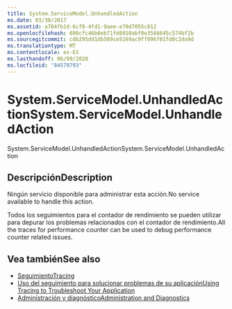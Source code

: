 ```yaml
---
title: System.ServiceModel.UnhandledAction
ms.date: 03/30/2017
ms.assetid: a704fb1d-6cf8-4fd1-9aee-e70d7055c812
ms.openlocfilehash: 690cfc46b6eb71fd8910abf0e3566645c574bf2b
ms.sourcegitcommit: cdb295dd1db589ce5169ac9ff096f01fd0c2da9d
ms.translationtype: MT
ms.contentlocale: es-ES
ms.lasthandoff: 06/09/2020
ms.locfileid: "84579793"
---
```

# <a name="systemservicemodelunhandledaction"></a><span data-ttu-id="61754-102">System.ServiceModel.UnhandledAction</span><span class="sxs-lookup"><span data-stu-id="61754-102">System.ServiceModel.UnhandledAction</span></span>
<span data-ttu-id="61754-103">System.ServiceModel.UnhandledAction</span><span class="sxs-lookup"><span data-stu-id="61754-103">System.ServiceModel.UnhandledAction</span></span>  
  
## <a name="description"></a><span data-ttu-id="61754-104">Descripción</span><span class="sxs-lookup"><span data-stu-id="61754-104">Description</span></span>  
 <span data-ttu-id="61754-105">Ningún servicio disponible para administrar esta acción.</span><span class="sxs-lookup"><span data-stu-id="61754-105">No service available to handle this action.</span></span>  
  
 <span data-ttu-id="61754-106">Todos los seguimientos para el contador de rendimiento se pueden utilizar para depurar los problemas relacionados con el contador de rendimiento.</span><span class="sxs-lookup"><span data-stu-id="61754-106">All the traces for performance counter can be used to debug performance counter related issues.</span></span>  
  
## <a name="see-also"></a><span data-ttu-id="61754-107">Vea también</span><span class="sxs-lookup"><span data-stu-id="61754-107">See also</span></span>

- [<span data-ttu-id="61754-108">Seguimiento</span><span class="sxs-lookup"><span data-stu-id="61754-108">Tracing</span></span>](index.md)
- [<span data-ttu-id="61754-109">Uso del seguimiento para solucionar problemas de su aplicación</span><span class="sxs-lookup"><span data-stu-id="61754-109">Using Tracing to Troubleshoot Your Application</span></span>](using-tracing-to-troubleshoot-your-application.md)
- [<span data-ttu-id="61754-110">Administración y diagnóstico</span><span class="sxs-lookup"><span data-stu-id="61754-110">Administration and Diagnostics</span></span>](../index.md)
